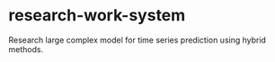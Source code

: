 # research-work-system
Research large complex model for time series prediction using hybrid methods.
